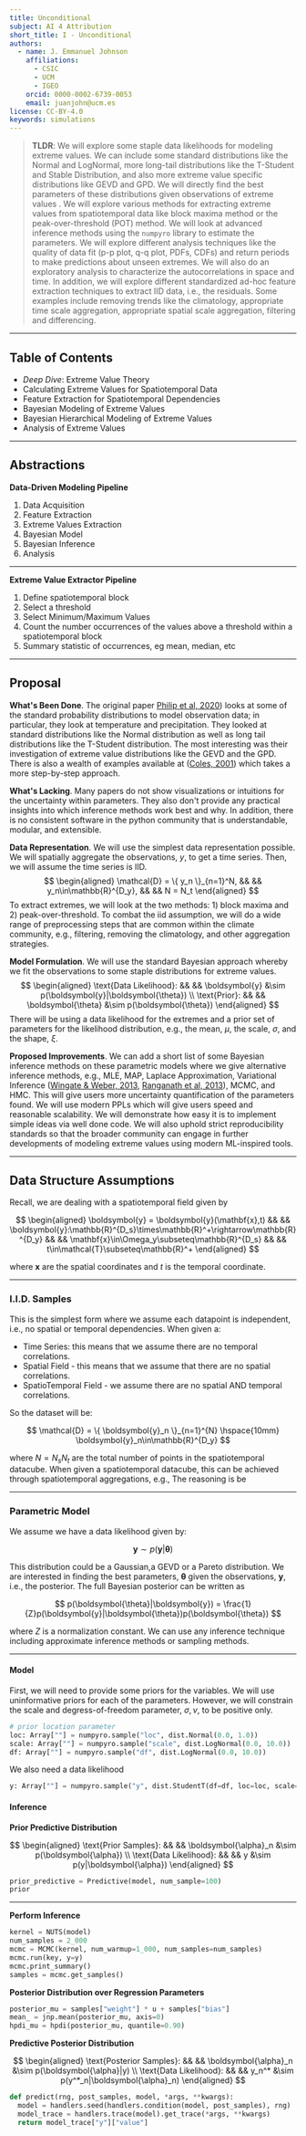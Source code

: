 ```yaml
---
title: Unconditional
subject: AI 4 Attribution
short_title: I - Unconditional
authors:
  - name: J. Emmanuel Johnson
    affiliations:
      - CSIC
      - UCM
      - IGEO
    orcid: 0000-0002-6739-0053
    email: juanjohn@ucm.es
license: CC-BY-4.0
keywords: simulations
---
```



> **TLDR**: 
> We will explore some staple data likelihoods for modeling extreme values. 
> We can include some standard distributions like the Normal and LogNormal, more long-tail distributions like the T-Student and Stable Distribution, and also more extreme value specific distributions like GEVD and GPD. 
> We will directly find the best parameters of these distributions given observations of extreme values . 
> We will explore various methods for extracting extreme values from spatiotemporal data like block maxima method or the peak-over-threshold (POT) method. 
> We will look at advanced inference methods using the `numpyro` library to estimate the parameters. 
> We will explore different analysis techniques like the quality of data fit (p-p plot, q-q plot, PDFs, CDFs) and return periods to make predictions about unseen extremes. We will also do an exploratory analysis to characterize the autocorrelations in space and time. In addition, we will explore different standardized ad-hoc feature extraction techniques to extract IID data, i.e., the residuals. 
> Some examples include removing trends like the climatology, appropriate time scale aggregation, appropriate spatial scale aggregation, filtering and differencing.

***

## **Table of Contents**

- *Deep Dive*: Extreme Value Theory
- Calculating Extreme Values for Spatiotemporal Data
- Feature Extraction for Spatiotemporal Dependencies
- Bayesian Modeling of Extreme Values
- Bayesian Hierarchical Modeling of Extreme Values
- Analysis of Extreme Values

***

## Abstractions

**Data-Driven Modeling Pipeline**

1. Data Acquisition
2. Feature Extraction
3. Extreme Values Extraction
4. Bayesian Model
5. Bayesian Inference
6. Analysis


***

**Extreme Value Extractor Pipeline**

1. Define spatiotemporal block
2. Select a threshold
3. Select Minimum/Maximum Values
4. Count the number occurrences of the values above a threshold within a spatiotemporal block
5. Summary statistic of occurrences, eg mean, median, etc


***
## Proposal

**What's Been Done**.
The original paper [Philip et al, 2020](https://doi.org/10.5194/ascmo-6-177-2020)) looks at some of the standard probability distributions to model observation data; in particular, they look at temperature and precipitation.
They looked at standard distributions like the Normal distribution as well as long tail distributions like the T-Student distribution.
The most interesting was their investigation of extreme value distributions like the GEVD and the GPD. 
There is also a wealth of examples available at ([Coles, 2001](https://doi.org/10.1007/978-1-4471-3675-0)) which takes a more step-by-step approach.

**What's Lacking**.
Many papers do not show visualizations or intuitions for the uncertainty within parameters.
They also don't provide any practical insights into which inference methods work best and why.
In addition, there is no consistent software in the python community that is understandable, modular, and extensible.

**Data Representation**.
We will use the simplest data representation possible.
We will spatially aggregate the observations, $y$, to get a time series.
Then, we will assume the time series is IID.
$$
\begin{aligned}
\mathcal{D} = \{ y_n \}_{n=1}^N, && &&
y_n\in\mathbb{R}^{D_y}, && &&
N = N_t
\end{aligned}
$$
To extract extremes, we will look at the two methods: 1) block maxima and 2) peak-over-threshold.
To combat the iid assumption, we will do a wide range of preprocessing steps that are common within the climate community, e.g., filtering, removing the climatology, and other aggregation strategies.


**Model Formulation**.
We will use the standard Bayesian approach whereby we fit the observations to some staple distributions for extreme values.
$$
\begin{aligned}
\text{Data Likelihood}: && &&
\boldsymbol{y} &\sim p(\boldsymbol{y}|\boldsymbol{\theta}) \\
\text{Prior}: && &&
\boldsymbol{\theta} &\sim p(\boldsymbol{\theta})
\end{aligned}
$$
There will be using a data likelihood for the extremes and a prior set of parameters for the likelihood distribution, e.g., the mean, $\mu$, the scale, $\sigma$, and the shape, $\xi$.


**Proposed Improvements**.
We can add a short list of some Bayesian inference methods on these parametric models where we give alternative inference methods, e.g., MLE, MAP, Laplace Approximation, Variational Inference ([Wingate & Weber, 2013](https://doi.org/10.48550/arXiv.1301.1299), [Ranganath et al, 2013](https://doi.org/10.48550/arXiv.1401.0118)), MCMC, and HMC.
This will give users more uncertainty quantification of the parameters found.
We will use modern PPLs which will give users speed and reasonable scalability.
We will demonstrate how easy it is to implement simple ideas via well done code.
We will also uphold strict reproducibility standards so that the broader community can engage in further developments of modeling extreme values using modern ML-inspired tools.


***
## Data Structure Assumptions

Recall, we are dealing with a spatiotemporal field given by

$$
\begin{aligned}
\boldsymbol{y} = \boldsymbol{y}(\mathbf{x},t)
&& &&
\boldsymbol{y}:\mathbb{R}^{D_s}\times\mathbb{R}^+\rightarrow\mathbb{R}^{D_y}
&& &&
\mathbf{x}\in\Omega_y\subseteq\mathbb{R}^{D_s}
&& &&
t\in\mathcal{T}\subseteq\mathbb{R}^+
\end{aligned}
$$

where $\mathbf{x}$ are the spatial coordinates and $t$ is the temporal coordinate.

***

### I.I.D. Samples

This is the simplest form where we assume each datapoint is independent, i.e., no spatial or temporal dependencies. 
When given a:
* Time Series: this means that we assume there are no temporal correlations.
* Spatial Field - this means that we assume that there are no spatial correlations.
* SpatioTemporal Field - we assume there are no spatial AND temporal correlations.

So the dataset will be:

$$
\mathcal{D} = \{ \boldsymbol{y}_n \}_{n=1}^{N}
\hspace{10mm}
\boldsymbol{y}_n\in\mathbb{R}^{D_y}
$$

where $N=N_s N_t$ are the total number of points in the spatiotemporal datacube.
When given a spatiotemporal datacube, this can be achieved through spatiotemporal aggregations, e.g., 
The reasoning is be

***

### Parametric Model



We assume we have a data likelihood given by:

$$
\boldsymbol{y} \sim p(\boldsymbol{y}|\boldsymbol{\theta})
$$

This distribution could be a Gaussian,a GEVD or a Pareto distribution.
We are interested in finding the best parameters, $\boldsymbol{\theta}$ given the observations, $\boldsymbol{y}$, i.e., the posterior.
The full Bayesian posterior can be written as

$$
p(\boldsymbol{\theta}|\boldsymbol{y}) = \frac{1}{Z}p(\boldsymbol{y}|\boldsymbol{\theta})p(\boldsymbol{\theta})
$$

where $Z$ is a normalization constant.
We can use any inference technique including approximate inference methods or sampling methods.




***

#### Model

First, we will need to provide some priors for the variables.
We will use uninformative priors for each of the parameters.
However, we will constrain the scale and degress-of-freedom parameter, $\sigma,\nu$, to be positive only.

```python
# prior location parameter 
loc: Array[""] = numpyro.sample("loc", dist.Normal(0.0, 1.0)) 
scale: Array[""] = numpyro.sample("scale", dist.LogNormal(0.0, 10.0))
df: Array[""] = numpyro.sample("df", dist.LogNormal(0.0, 10.0))
```

We also need a data likelihood 

```python
y: Array[""] = numpyro.sample("y", dist.StudentT(df=df, loc=loc, scale=scale), obs=y)
```


#### Inference


**Prior Predictive Distribution**

$$
\begin{aligned}
\text{Prior Samples}: && && 
\boldsymbol{\alpha}_n &\sim p(\boldsymbol{\alpha}) \\
\text{Data Likelihood}: && &&
y &\sim p(y|\boldsymbol{\alpha})
\end{aligned}
$$

```python
prior_predictive = Predictive(model, num_sample=100)
prior
```

***

**Perform Inference**

```python
kernel = NUTS(model)
num_samples = 2_000
mcmc = MCMC(kernel, num_warmup=1_000, num_samples=num_samples)
mcmc.run(key, y=y)
mcmc.print_summary()
samples = mcmc.get_samples()
```


**Posterior Distribution over Regression Parameters**

```python
posterior_mu = samples["weight"] * u + samples["bias"]
mean_ = jnp.mean(posterior_mu, axis=0)
hpdi_mu = hpdi(posterior_mu, quantile=0.90)
```


**Predictive Posterior Distribution**


$$
\begin{aligned}
\text{Posterior Samples}: && &&
\boldsymbol{\alpha}_n &\sim p(\boldsymbol{\alpha}|y) \\
\text{Data Likelihood}: && &&
y_n^* &\sim p(y^*_n|\boldsymbol{\alpha}_n)
\end{aligned}
$$

```python
def predict(rng, post_samples, model, *args, **kwargs):
  model = handlers.seed(handlers.condition(model, post_samples), rng)
  model_trace = handlers.trace(model).get_trace(*args, **kwargs)
  return model_trace["y"]["value"]

```